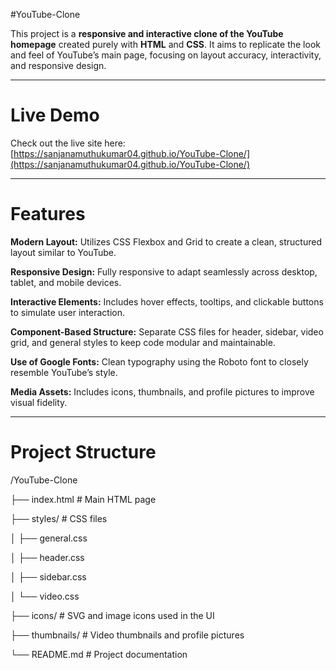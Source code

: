 #YouTube-Clone

This project is a **responsive and interactive clone of the YouTube homepage** created purely with **HTML** and **CSS**. It aims to replicate the look and feel of YouTube’s main page, focusing on layout accuracy, interactivity, and responsive design.

---

# Live Demo

Check out the live site here:
[https://sanjanamuthukumar04.github.io/YouTube-Clone/](https://sanjanamuthukumar04.github.io/YouTube-Clone/)

---

# Features

 **Modern Layout:** Utilizes CSS Flexbox and Grid to create a clean, structured layout similar to YouTube.
 
 **Responsive Design:** Fully responsive to adapt seamlessly across desktop, tablet, and mobile devices.
 
 **Interactive Elements:** Includes hover effects, tooltips, and clickable buttons to simulate user interaction.
 
 **Component-Based Structure:** Separate CSS files for header, sidebar, video grid, and general styles to keep code modular and maintainable.
 
 **Use of Google Fonts:** Clean typography using the Roboto font to closely resemble YouTube’s style.
 
 **Media Assets:** Includes icons, thumbnails, and profile pictures to improve visual fidelity.

---

# Project Structure

/YouTube-Clone

├── index.html                    # Main HTML page

├── styles/                       # CSS files

│   ├── general.css

│   ├── header.css

│   ├── sidebar.css

│   └── video.css

├── icons/                          # SVG and image icons used in the UI

├── thumbnails/                     # Video thumbnails and profile pictures

└── README.md                       # Project documentation


